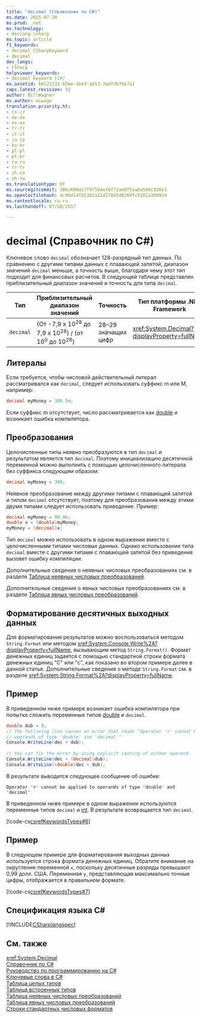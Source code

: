 ```yaml
---
title: "decimal (Справочник по C#)"
ms.date: 2015-07-20
ms.prod: .net
ms.technology:
- devlang-csharp
ms.topic: article
f1_keywords:
- decimal_CSharpKeyword
- decimal
dev_langs:
- CSharp
helpviewer_keywords:
- decimal keyword [C#]
ms.assetid: b6522132-b5ee-4be3-ad13-3adfdb7de7a1
caps.latest.revision: 32
author: BillWagner
ms.author: wiwagn
translation.priority.ht:
- cs-cz
- de-de
- es-es
- fr-fr
- it-it
- ja-jp
- ko-kr
- pl-pl
- pt-br
- ru-ru
- tr-tr
- zh-cn
- zh-tw
ms.translationtype: HT
ms.sourcegitcommit: 306c608dc7f97594ef6f72ae0f5aaba596c936e1
ms.openlocfilehash: 4c06d14f01302a21427845d0269fc8181a380914
ms.contentlocale: ru-ru
ms.lasthandoff: 07/28/2017

---
```

# <a name="decimal-c-reference"></a>decimal (Справочник по C#)
Ключевое слово `decimal` обозначает 128-разрядный тип данных. По сравнению с другими типами данных с плавающей запятой, диапазон значений `decimal` меньше, а точность выше, благодаря чему этот тип подходит для финансовых расчетов. В следующей таблице представлен приблизительный диапазон значений и точность для типа `decimal`.  
  
|Тип|Приблизительный диапазон значений|Точность|Тип платформы .NET Framework|  
|----------|-----------------------|---------------|-------------------------|  
|`decimal`|(От -7,9 x 10<sup>28</sup> до 7,9 x 10<sup>28</sup>) / (от 10<sup>0</sup> до 10<sup>28</sup>)|28–29 значащих цифр|<xref:System.Decimal?displayProperty=fullName>|  
  
## <a name="literals"></a>Литералы  
 Если требуется, чтобы числовой действительный литерал рассматривался как `decimal`, следует использовать суффикс m или M, например:  
  
```csharp
decimal myMoney = 300.5m;  
```  
  
 Если суффикс m отсутствует, число рассматривается как [double](../../../csharp/language-reference/keywords/double.md) и возникает ошибка компилятора.  
  
## <a name="conversions"></a>Преобразования  
 Целочисленные типы неявно преобразуются в тип `decimal` и результатом является тип `decimal`. Поэтому инициализацию десятичной переменной можно выполнить с помощью целочисленного литерала без суффикса следующим образом:  
  
```csharp
decimal myMoney = 300;  
```  
  
 Неявное преобразование между другими типами с плавающей запятой и типом `decimal` отсутствует, поэтому для преобразования между этими двумя типами следует использовать приведение. Пример:  
  
```csharp
decimal myMoney = 99.9m;  
double x = (double)myMoney;  
myMoney = (decimal)x;  
```  
  
 Тип `decimal` можно использовать в одном выражении вместе с целочисленными типами числовых данных. Однако использование типа `decimal` вместе с другими типами с плавающей запятой без приведения вызовет ошибку компиляции.  
  
 Дополнительные сведения о неявных числовых преобразованиях см. в разделе [Таблица неявных числовых преобразований](../../../csharp/language-reference/keywords/implicit-numeric-conversions-table.md).  
  
 Дополнительные сведения о явных числовых преобразованиях см. в разделе [Таблица явных числовых преобразований](../../../csharp/language-reference/keywords/explicit-numeric-conversions-table.md).  
  
## <a name="formatting-decimal-output"></a>Форматирование десятичных выходных данных  
 Для форматирования результатов можно воспользоваться методом `String.Format` или методом <xref:System.Console.Write%2A?displayProperty=fullName>, вызывающим метод `String.Format()`. Формат денежных единиц задается с помощью стандартной строки формата денежных единиц "C" или "c", как показано во втором примере далее в данной статье. Дополнительные сведения о методе `String.Format` см. в разделе <xref:System.String.Format%2A?displayProperty=fullName>.  
  
## <a name="example"></a>Пример  
 В приведенном ниже примере возникает ошибка компилятора при попытке сложить переменные типов [double](../../../csharp/language-reference/keywords/double.md) и `decimal`.  
  
```csharp  
double dub = 9;  
// The following line causes an error that reads "Operator '+' cannot be applied to   
// operands of type 'double' and 'decimal'"  
Console.WriteLine(dec + dub);   
  
// You can fix the error by using explicit casting of either operand.  
Console.WriteLine(dec + (decimal)dub);  
Console.WriteLine((double)dec + dub);  
```  
  
 В результате выводится следующее сообщение об ошибке:  
  
 `Operator '+' cannot be applied to operands of type 'double' and 'decimal'`  
  
 В приведенном ниже примере в одном выражении используются переменные типов `decimal` и [int](../../../csharp/language-reference/keywords/int.md). В результате возвращается тип `decimal`.  
  
 [!code-cs[csrefKeywordsTypes#6](../../../csharp/language-reference/keywords/codesnippet/CSharp/decimal_1.cs)]  
  
## <a name="example"></a>Пример  
 В следующем примере для форматирования выходных данных используется строка формата денежных единиц. Обратите внимание на округление переменной `x`, поскольку десятичные разряды превышают 0,99 долл. США. Переменная `y`, представляющая максимально точные цифры, отображается в правильном формате.  
  
 [!code-cs[csrefKeywordsTypes#7](../../../csharp/language-reference/keywords/codesnippet/CSharp/decimal_2.cs)]  
  
## <a name="c-language-specification"></a>Спецификация языка C#  
 [!INCLUDE[CSharplangspec](~/includes/csharplangspec-md.md)]  
  
## <a name="see-also"></a>См. также  
 <xref:System.Decimal>   
 [Справочник по C#](../../../csharp/language-reference/index.md)   
 [Руководство по программированию на C#](../../../csharp/programming-guide/index.md)   
 [Ключевые слова в C#](../../../csharp/language-reference/keywords/index.md)   
 [Таблица целых типов](../../../csharp/language-reference/keywords/integral-types-table.md)   
 [Таблица встроенных типов](../../../csharp/language-reference/keywords/built-in-types-table.md)   
 [Таблица неявных числовых преобразований](../../../csharp/language-reference/keywords/implicit-numeric-conversions-table.md)   
 [Таблица явных числовых преобразований](../../../csharp/language-reference/keywords/explicit-numeric-conversions-table.md)   
 [Строки стандартных числовых форматов](../../../standard/base-types/standard-numeric-format-strings.md)


